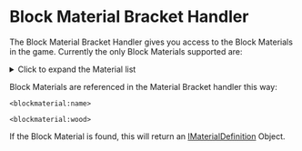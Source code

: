 # Block Material Bracket Handler


The Block Material Bracket Handler gives you access to the Block Materials in the game.
Currently the only Block Materials supported are:

<details>
	<summary>Click to expand the Material list</summary>
	<ul>
		<li>Air</li>
		<li>Grass</li>
		<li>Ground</li>
		<li>Wood</li>
		<li>Rock</li>
		<li>Iron</li>
		<li>Anvil</li>
		<li>Water</li>
		<li>Lava</li>
		<li>Leaves</li>
		<li>Plants</li>
		<li>Vine</li>
		<li>Sponge</li>
		<li>Cloth</li>
		<li>Fire</li>
		<li>sand</li>
		<li>Circuits</li>
		<li>Carpet</li>
		<li>Glass</li>
		<li>Redstone_Light</li>
		<li>TNT</li>
		<li>Coral</li>
		<li>Ice</li>
		<li>Packed_Ice</li>
		<li>Crafted_Snow</li>
		<li>Cactus</li>
		<li>Clay</li>
		<li>Gourd</li>
		<li>Dragon_Egg</li>
		<li>Portal</li>
		<li>Cake</li>
		<li>Web</li>
	</ul>
</details>

Block Materials are referenced in the Material Bracket handler this way:

```zenscript
<blockmaterial:name>

<blockmaterial:wood>
```

If the Block Material is found, this will return an [IMaterialDefinition](/Mods/ContentTweaker/Vanilla/Types/Block/IMaterialDefinition/) Object.  